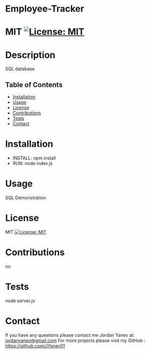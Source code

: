# Employee-Tracker
  # MIT [![License: MIT](https://img.shields.io/badge/License-MIT-yellow.svg)](https://opensource.org/licenses/MIT)

  # Description
  SQL database

  ## Table of Contents
  * [Installation](#installation)
  * [Usage](#usage)
  * [License](#license)
  * [Contributions](#contributions)
  * [Tests](#tests)
  * [Contact](#contact)

  

  # Installation
  * INSTALL: npm install
  * RUN: node index.js

  # Usage
  SQL Demonstration

  # License
  MIT [![License: MIT](https://img.shields.io/badge/License-MIT-yellow.svg)](https://opensource.org/licenses/MIT)

  # Contributions
  no

  # Tests
  node server.js

  # Contact
  If you have any questions please contact me Jordan Yanev at: jordanyanev@gmail.com 
  For more projects please visit my GitHub : https://github.com/JYanev01
